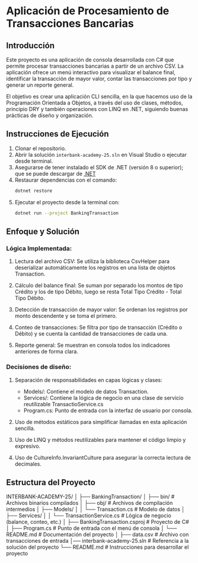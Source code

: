 # Aplicación de Procesamiento de Transacciones Bancarias

## Introducción

Este proyecto es una aplicación de consola desarrollada con C# que permite procesar transacciones bancarias a partir de un archivo CSV. La aplicación ofrece un menú interactivo para visualizar el balance final, identificar la transacción de mayor valor, contar las transacciones por tipo y generar un reporte general.

El objetivo es crear una aplicación CLI sencilla, en la que hacemos uso de la Programación Orientada a Objetos, a través del uso de clases, métodos, principio DRY y también operaciones con LINQ en .NET, siguiendo buenas prácticas de diseño y organización.


## Instrucciones de Ejecución
1. Clonar el repositorio.
2. Abrir la solución `interbank-academy-25.sln` en Visual Studio o ejecutar desde terminal.
3. Asegurarse de tener instalado el SDK de .NET (versión 8 o superior); que se puede descargar de [.NET](https://dotnet.microsoft.com/en-us/download)
4. Restaurar dependencias con el comando:
   ```bash
   dotnet restore
5. Ejecutar el proyecto desde la terminal con:
   ```bash
   dotnet run --project BankingTransaction

## Enfoque y Solución
### Lógica Implementada:
1. Lectura del archivo CSV: Se utiliza la biblioteca CsvHelper para deserializar automáticamente los registros en una lista de objetos Transaction.

2. Cálculo del balance final: Se suman por separado los montos de tipo Crédito y los de tipo Débito, luego se resta Total Tipo Crédito - Total Tipo Débito.

3. Detección de transacción de mayor valor: Se ordenan los registros por monto descendente y se toma el primero.

4. Conteo de transacciones: Se filtra por tipo de transacción (Crédito o Débito) y se cuenta la cantidad de transacciones de cada una.

5. Reporte general: Se muestran en consola todos los indicadores anteriores de forma clara.

### Decisiones de diseño:
1. Separación de responsabilidades en capas lógicas y clases:
   - Models/: Contiene el modelo de datos Transaction.
   - Services/: Contiene la lógica de negocio en una clase de servicio 
     reutilizable TransactioService.cs
   - Program.cs: Punto de entrada con la interfaz de usuario por consola.

2. Uso de métodos estáticos para simplificar llamadas en esta aplicación sencilla.
3. Uso de LINQ y métodos reutilizables para mantener el código limpio y expresivo.
4. Uso de CultureInfo.InvariantCulture para asegurar la correcta lectura de decimales.

## Estructura del Proyecto
INTERBANK-ACADEMY-25/
│
├── BankingTransaction/
│   ├── bin/                         # Archivos binarios compilados
│   ├── obj/                         # Archivos de compilación intermedios
│   ├── Models/
│   │   └── Transaction.cs           # Modelo de datos
│   ├── Services/
│   │   └── TransactionService.cs    # Lógica de negocio (balance, conteo, etc.)
│   ├── BankingTransaction.csproj    # Proyecto de C#
│   ├── Program.cs                   # Punto de entrada con el menú de consola
│   └── README.md                    # Documentación del proyecto
│
├── data.csv                         # Archivo con transacciones de entrada
│── interbank-academy-25.sln         # Referencia a la solución del proyecto
└── README.md                        # Instrucciones para desarrollar el proyecto